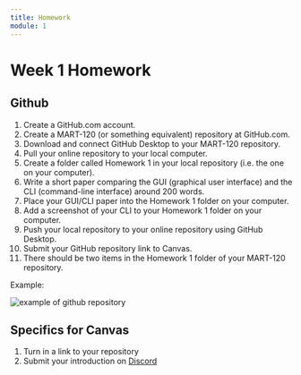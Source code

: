 ```yaml
---
title: Homework
module: 1
---
```


# Week 1 Homework


## Github
1. Create a GitHub.com account.
2. Create a MART-120 (or something equivalent) repository at GitHub.com.
3. Download and connect GitHub Desktop to your MART-120 repository.
4. Pull your online repository to your local computer.
5. Create a folder called Homework 1 in your local repository (i.e. the one on your computer).
6. Write a short paper comparing the GUI (graphical user interface) and the CLI (command-line interface) around 200 words.
7. Place your GUI/CLI paper into the Homework 1 folder on your computer.
9. Add a screenshot of your CLI to your Homework 1 folder on your computer.
10. Push your local repository to your online repository using GitHub Desktop.
11. Submit your GitHub repository link to Canvas.
12. There should be two items in the Homework 1 folder of your MART-120 repository.

Example:

<img src="../imgs/GitHubExampleWeek1.png" alt="example of github repository" />

## Specifics for Canvas

1. Turn in a link to your repository
2. Submit your introduction on <a href="https://discord.gg/EnhNYAQ7">Discord</a>